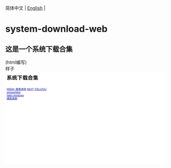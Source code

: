 简体中文 | [English](./README_en-us.md) |  
# system-download-web  
## 这是一个系统下载合集
(html编写)  
样子  
![](https://raw.githubusercontent.com/zhangchengmcbedrock/zhangchengmcbedrock/main/res/Screenshot_20230203_195819.jpg)

